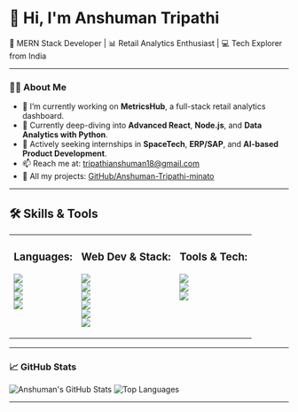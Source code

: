# 👋 Hi, I'm Anshuman Tripathi

🚀 MERN Stack Developer | 📊 Retail Analytics Enthusiast | 💻 Tech Explorer from India

---

### 🧑‍💻 About Me

- 🔭 I’m currently working on **MetricsHub**, a full-stack retail analytics dashboard.
- 🌱 Currently deep-diving into **Advanced React**, **Node.js**, and **Data Analytics with Python**.
- 💼 Actively seeking internships in **SpaceTech**, **ERP/SAP**, and **AI-based Product Development**.
- 📫 Reach me at: [tripathianshuman18@gmail.com](mailto:tripathianshuman18@gmail.com)
- 🔗 All my projects: [GitHub/Anshuman-Tripathi-minato](https://github.com/Anshuman-Tripathi-minato)

---

<h2>🛠️ Skills & Tools</h2>

<table>
  <tr>
    <td valign="top">
      <h3>Languages:</h3>
      <p>
        <img src="https://img.shields.io/badge/-Python-3776AB?style=for-the-badge&logo=python&logoColor=white" /><br>
        <img src="https://img.shields.io/badge/-JavaScript-F7DF1E?style=for-the-badge&logo=javascript&logoColor=black" /><br>
        <img src="https://img.shields.io/badge/-C-00599C?style=for-the-badge&logo=c&logoColor=white" /><br>
        <img src="https://img.shields.io/badge/-Java-007396?style=for-the-badge&logo=java&logoColor=white" />
      </p>
    </td>
    <td valign="top">
      <h3>Web Dev & Stack:</h3>
      <p>
        <img src="https://img.shields.io/badge/-HTML5-E34F26?style=for-the-badge&logo=html5&logoColor=white" /><br>
        <img src="https://img.shields.io/badge/-CSS3-1572B6?style=for-the-badge&logo=css3&logoColor=white" /><br>
        <img src="https://img.shields.io/badge/-React-61DAFB?style=for-the-badge&logo=react&logoColor=black" /><br>
        <img src="https://img.shields.io/badge/-Node.js-339933?style=for-the-badge&logo=node.js&logoColor=white" /><br>
        <img src="https://img.shields.io/badge/-MongoDB-47A248?style=for-the-badge&logo=mongodb&logoColor=white" /><br>
        <img src="https://img.shields.io/badge/-Express.js-000000?style=for-the-badge&logo=express&logoColor=white" />
      </p>
    </td>
    <td valign="top">
      <h3>Tools & Tech:</h3>
      <p>
        <img src="https://img.shields.io/badge/-TailwindCSS-38B2AC?style=for-the-badge&logo=tailwind-css&logoColor=white" /><br>
        <img src="https://img.shields.io/badge/-Vite-646CFF?style=for-the-badge&logo=vite&logoColor=white" /><br>
        <img src="https://img.shields.io/badge/-Chart.js-FF6384?style=for-the-badge&logo=chartdotjs&logoColor=white" />
      </p>
    </td>
  </tr>
</table>


---

### 📈 GitHub Stats

![Anshuman's GitHub Stats](https://github-readme-stats.vercel.app/api?username=Anshuman-Tripathi-minato&show_icons=true&theme=radical)
![Top Languages](https://github-readme-stats.vercel.app/api/top-langs/?username=Anshuman-Tripathi-minato&layout=compact&theme=radical)

---
